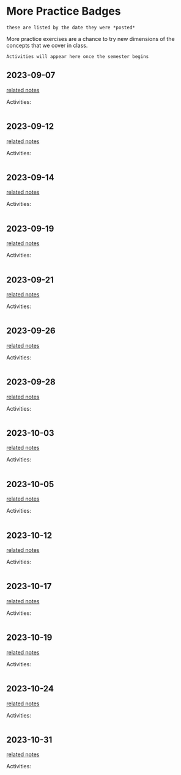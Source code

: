# More Practice Badges

```{note}
these are listed by the date they were *posted*
```

More practice exercises are a chance to try new dimensions of the concepts that we 
cover in class. 


```{note}
Activities will appear here once the semester begins
```

## 2023-09-07

[related notes](../notes/2023-09-07)

Activities:
```{include} ../_practice/2023-09-07.md
```

## 2023-09-12

[related notes](../notes/2023-09-12)

Activities:
```{include} ../_practice/2023-09-12.md
```
## 2023-09-14

[related notes](../notes/2023-09-14)

Activities:
```{include} ../_practice/2023-09-14.md
```
## 2023-09-19

[related notes](../notes/2023-09-19)

Activities:
```{include} ../_practice/2023-09-19.md
```
## 2023-09-21

[related notes](../notes/2023-09-21)

Activities:
```{include} ../_practice/2023-09-21.md
```
## 2023-09-26

[related notes](../notes/2023-09-26)

Activities:
```{include} ../_practice/2023-09-26.md
```
## 2023-09-28

[related notes](../notes/2023-09-28)

Activities:
```{include} ../_practice/2023-09-28.md
```
## 2023-10-03

[related notes](../notes/2023-10-03)

Activities:
```{include} ../_practice/2023-10-03.md
```
## 2023-10-05

[related notes](../notes/2023-10-05)

Activities:
```{include} ../_practice/2023-10-05.md
```
## 2023-10-12

[related notes](../notes/2023-10-12)

Activities:
```{include} ../_practice/2023-10-12.md
```
## 2023-10-17

[related notes](../notes/2023-10-17)

Activities:
```{include} ../_practice/2023-10-17.md
```
## 2023-10-19

[related notes](../notes/2023-10-19)

Activities:
```{include} ../_practice/2023-10-19.md
```
## 2023-10-24

[related notes](../notes/2023-10-24)

Activities:
```{include} ../_practice/2023-10-24.md
```
## 2023-10-31

[related notes](../notes/2023-10-31)

Activities:
```{include} ../_practice/2023-10-31.md
```